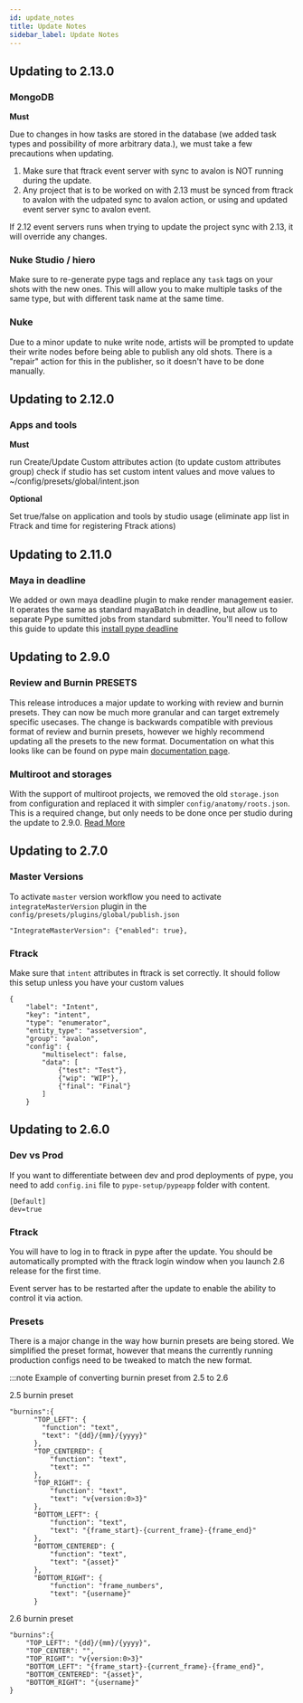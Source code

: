```yaml
---
id: update_notes
title: Update Notes
sidebar_label: Update Notes
---
```


<a name="update_to_2.13.0"></a>

## **Updating to 2.13.0** ##

### MongoDB

**Must**

Due to changes in how tasks are stored in the database (we added task types and possibility of more arbitrary data.), we must take a few precautions when updating.
1. Make sure that ftrack event server with sync to avalon is NOT running during the update.
2. Any project that is to be worked on with 2.13 must be synced from ftrack to avalon with the udpated sync to avalon action, or using and updated event server sync to avalon event.

If 2.12 event servers runs when trying to update the project sync with 2.13, it will override any changes.

### Nuke Studio / hiero

Make sure to re-generate pype tags and replace any `task` tags on your shots with the new ones. This will allow you to make multiple tasks of the same type, but with different task name at the same time.

### Nuke

Due to a minor update to nuke write node, artists will be prompted to update their write nodes before being able to publish any old shots. There is a "repair" action for this in the publisher, so it doesn't have to be done manually.


<a name="update_to_2.12.0"></a>

## **Updating to 2.12.0** ##

### Apps and tools

**Must**

run Create/Update Custom attributes action (to update custom attributes group)
check if studio has set custom intent values and move values to ~/config/presets/global/intent.json

**Optional**

Set true/false on application and tools by studio usage (eliminate app list in Ftrack and time for registering Ftrack ations)


<a name="update_to_2.11.0"></a>

## **Updating to 2.11.0** ##

### Maya in deadline

We added or own maya deadline plugin to make render management easier. It operates the same as standard mayaBatch in deadline, but allow us to separate Pype sumitted jobs from standard submitter. You'll need to follow this guide to update this [install pype deadline](https://pype.club/docs/admin_hosts#pype-dealine-supplement-code)


<a name="update_to_2.9.0"></a>

## **Updating to 2.9.0** ##

### Review and Burnin PRESETS

This release introduces a major update to working with review and burnin presets. They can now be much more granular and can target extremely specific usecases. The change is backwards compatible with previous format of review and burnin presets, however we highly recommend updating all the presets to the new format. Documentation on what this looks like can be found on pype main [documentation page](https://pype.club/docs/admin_presets_plugins#publishjson).

### Multiroot and storages

With the support of multiroot projects, we removed the old `storage.json` from configuration and replaced it with simpler `config/anatomy/roots.json`. This is a required change, but only needs to be done once per studio during the update to 2.9.0. [Read More](https://pype.club/docs/next/admin_config#roots)


<a name="update_to_2.7.0"></a>

## **Updating to 2.7.0** ##

### Master Versions
To activate `master` version workflow you need to activate `integrateMasterVersion` plugin in the `config/presets/plugins/global/publish.json`

```
"IntegrateMasterVersion": {"enabled": true},
```

### Ftrack

Make sure that `intent` attributes in ftrack is set correctly. It should follow this setup unless you have your custom values
```
{
    "label": "Intent",
    "key": "intent",
    "type": "enumerator",
    "entity_type": "assetversion",
    "group": "avalon",
    "config": {
        "multiselect": false,
        "data": [
            {"test": "Test"},
            {"wip": "WIP"},
            {"final": "Final"}
        ]
    }
```


<a name="update_to_2.6.0"></a>

## **Updating to 2.6.0** ##

### Dev vs Prod

If you want to differentiate between dev and prod deployments of pype, you need to add `config.ini` file to `pype-setup/pypeapp` folder with content.

```
[Default]
dev=true
```

### Ftrack

You will have to log in to ftrack in pype after the update. You should be automatically prompted with the ftrack login window when you launch 2.6 release for the first time.

Event server has to be restarted after the update to enable the ability to control it via action.

### Presets

There is a major change in the way how burnin presets are being stored. We simplified the preset format, however that means the currently running production configs need to be tweaked to match the new format.

:::note Example of converting burnin preset from 2.5 to 2.6

2.5 burnin preset

```
"burnins":{
      "TOP_LEFT": {
        "function": "text",
        "text": "{dd}/{mm}/{yyyy}"
      },
      "TOP_CENTERED": {
          "function": "text",
          "text": ""
      },
      "TOP_RIGHT": {
          "function": "text",
          "text": "v{version:0>3}"
      },
      "BOTTOM_LEFT": {
          "function": "text",
          "text": "{frame_start}-{current_frame}-{frame_end}"
      },
      "BOTTOM_CENTERED": {
          "function": "text",
          "text": "{asset}"
      },
      "BOTTOM_RIGHT": {
          "function": "frame_numbers",
          "text": "{username}"
      }
```

2.6 burnin preset
```
"burnins":{
    "TOP_LEFT": "{dd}/{mm}/{yyyy}",
    "TOP_CENTER": "",
    "TOP_RIGHT": "v{version:0>3}"
    "BOTTOM_LEFT": "{frame_start}-{current_frame}-{frame_end}",
    "BOTTOM_CENTERED": "{asset}",
    "BOTTOM_RIGHT": "{username}"
}
```
